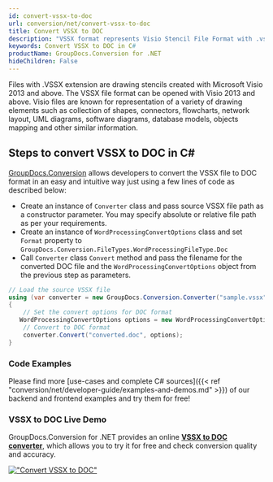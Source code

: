 ```yaml
---
id: convert-vssx-to-doc
url: conversion/net/convert-vssx-to-doc
title: Convert VSSX to DOC
description: "VSSX format represents Visio Stencil File Format with .vssx extension. Learn how to convert VSSX to DOC file programmatically in C# language using GroupDocs.Conversion for .NET library."
keywords: Convert VSSX to DOC in C#
productName: GroupDocs.Conversion for .NET
hideChildren: False
---
```


Files with .VSSX extension are drawing stencils created with Microsoft Visio 2013 and above. The VSSX file format can be opened with Visio 2013 and above. Visio files are known for representation of a variety of drawing elements such as collection of shapes, connectors, flowcharts, network layout, UML diagrams, software diagrams, database models, objects mapping and other similar information.

## Steps to convert VSSX to DOC in C#

[GroupDocs.Conversion](https://products.groupdocs.com/conversion/net) allows developers to convert the VSSX file to DOC format in an easy and intuitive way just using a few lines of code as described below:

* Create an instance of `Converter` class and pass source VSSX file path as a constructor parameter. You may specify absolute or relative file path as per your requirements. 
* Create an instance of `WordProcessingConvertOptions` class and set `Format` property to `GroupDocs.Conversion.FileTypes.WordProcessingFileType.Doc`
* Call `Converter` class `Convert` method and pass the filename for the converted DOC file and the `WordProcessingConvertOptions` object from the previous step as parameters.

```csharp
// Load the source VSSX file
using (var converter = new GroupDocs.Conversion.Converter("sample.vssx"))
{
    // Set the convert options for DOC format
   WordProcessingConvertOptions options = new WordProcessingConvertOptions { Format = GroupDocs.Conversion.FileTypes.WordProcessingFileType.Doc };
    // Convert to DOC format
    converter.Convert("converted.doc", options);
}
```

### Code Examples

Please find more [use-cases and complete C# sources]({{< ref "conversion/net/developer-guide/examples-and-demos.md" >}}) of our backend and frontend examples and try them for free!

### VSSX to DOC Live Demo

GroupDocs.Conversion for .NET provides an online [**VSSX to DOC converter**](https://products.groupdocs.app/conversion/vssx-to-doc), which allows you to try it for free and check conversion quality and accuracy.

[!["Convert VSSX to DOC"](conversion/net/images/convert-to-doc/convert-vssx-to-doc.png)](https://products.groupdocs.app/conversion/vssx-to-doc)